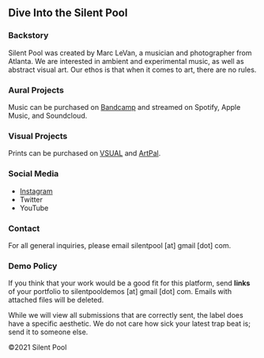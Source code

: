 ## Dive Into the Silent Pool

### Backstory
Silent Pool was created by Marc LeVan, a musician and photographer from Atlanta. We are interested in ambient and experimental music, as well as abstract visual art. Our ethos is that when it comes to art, there are no rules. 
 
### Aural Projects
Music can be purchased on [Bandcamp](https://marclevan.bandcamp.com/releases) and streamed on Spotify, Apple Music, and Soundcloud.  

### Visual Projects
Prints can be purchased on [VSUAL](https://www.vsual.co/shop/silent-pool) and [ArtPal](https://www.artpal.com/silentpool). 

### Social Media
- [Instagram](https://www.instagram.com/marc_levan/)
- Twitter
- YouTube

### Contact
For all general inquiries, please email silentpool [at] gmail [dot] com.

### Demo Policy
If you think that your work would be a good fit for this platform, send **links** of your portfolio to silentpooldemos [at] gmail [dot] com. Emails with attached files will be deleted.

While we will view all submissions that are correctly sent, the label does have a specific aesthetic. We do not care how sick your latest trap beat is; send it to someone else.


©2021 Silent Pool


